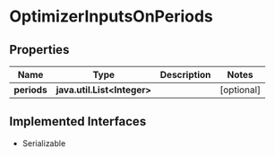 

# OptimizerInputsOnPeriods


## Properties

Name | Type | Description | Notes
------------ | ------------- | ------------- | -------------
**periods** | **java.util.List&lt;Integer&gt;** |  |  [optional]


## Implemented Interfaces

* Serializable


